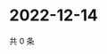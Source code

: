# 2022-12-14

共 0 条

<!-- BEGIN WEIBO -->
<!-- 最后更新时间 Wed Dec 14 2022 05:12:44 GMT+0800 (China Standard Time) -->

<!-- END WEIBO -->
